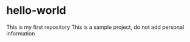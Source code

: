 # hello-world
This is my first repository
This is a sample project, do not add personal information

